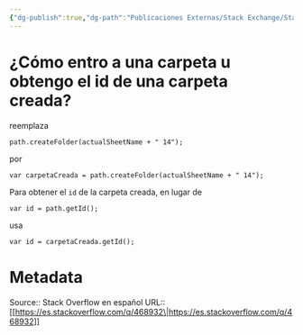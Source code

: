 ```yaml
---
{"dg-publish":true,"dg-path":"Publicaciones Externas/Stack Exchange/Stack Overflow en español/es.stackoverflow.com-468932.md","permalink":"/publicaciones-externas/stack-exchange/stack-overflow-en-espanol/es-stackoverflow-com-468932/","title":"¿Cómo entro a una carpeta u obtengo el id de una carpeta creada?","hide":true,"noteIcon":"default","created":"2024-04-03T12:49:10.627-06:00","updated":"2024-04-05T16:43:57.403-06:00"}
---
```


# ¿Cómo entro a una carpeta u obtengo el id de una carpeta creada?

reemplaza

    path.createFolder(actualSheetName + " 14");

por

    var carpetaCreada = path.createFolder(actualSheetName + " 14");

Para obtener el `id` de la carpeta creada, en lugar de

    var id = path.getId();

usa

    var id = carpetaCreada.getId();


    

# Metadata
Source:: Stack Overflow en español
URL:: [[https://es.stackoverflow.com/q/468932\|https://es.stackoverflow.com/q/468932]]

